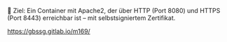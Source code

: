 🎯 Ziel:
Ein Container mit Apache2, der über HTTP (Port 8080) und HTTPS (Port 8443) erreichbar ist – mit selbstsigniertem Zertifikat.

https://gbssg.gitlab.io/m169/
